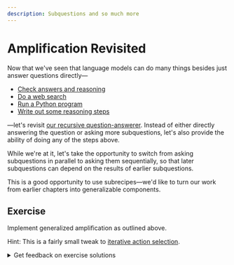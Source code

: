 ```yaml
---
description: Subquestions and so much more
---
```


# Amplification Revisited

Now that we've seen that language models can do many things besides just answer questions directly—

* [Check answers and reasoning](verifiers/)
* [Do a web search](tool-use/web-search.md)
* [Run a Python program](tool-use/interpreters.md)
* [Write out some reasoning steps](deduction/chain-of-thought.md)

—let's revisit [our recursive question-answerer](amplification/recursive-amplification.md). Instead of either directly answering the question or asking more subquestions, let's also provide the ability of doing any of the steps above.

While we're at it, let's take the opportunity to switch from asking subquestions in parallel to asking them sequentially, so that later subquestions can depend on the results of earlier subquestions.

This is a good opportunity to use subrecipes—we'd like to turn our work from earlier chapters into generalizable components.

## Exercise

Implement generalized amplification as outlined above.

Hint: This is a fairly small tweak to [iterative action selection](action-selection/iterative-action-selection.md).&#x20;

<details>

<summary>Get feedback on exercise solutions</summary>

If you want feedback on your exercise solutions, submit them through [this form](https://docs.google.com/forms/d/e/1FAIpQLSdNNHeQAT7GIzn4tdsVYCkrVEPMNaZmBFkZCAJdvTvLzUAnzQ/viewform). We—the team at Ought—are happy to give our quick take on whether you missed any interesting ideas.

</details>

